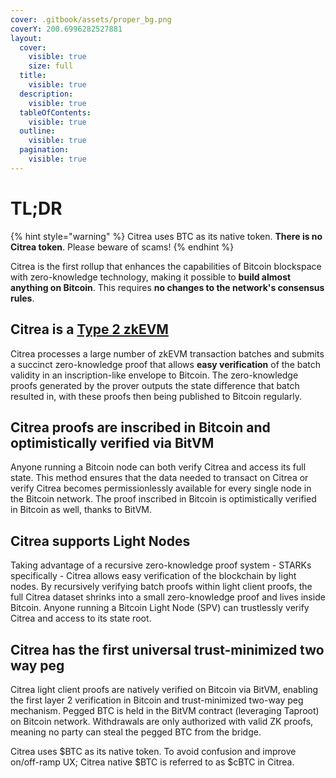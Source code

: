 ```yaml
---
cover: .gitbook/assets/proper_bg.png
coverY: 200.6996282527881
layout:
  cover:
    visible: true
    size: full
  title:
    visible: true
  description:
    visible: true
  tableOfContents:
    visible: true
  outline:
    visible: true
  pagination:
    visible: true
---
```


# TL;DR

{% hint style="warning" %}
Citrea uses BTC as its native token. **There is no Citrea token**. Please beware of scams!
{% endhint %}

Citrea is the first rollup that enhances the capabilities of Bitcoin blockspace with zero-knowledge technology, making it possible to **build almost anything on Bitcoin**. This requires **no changes to the network's consensus rules**.&#x20;

## Citrea is a [Type 2 zkEVM](technical-specs/characteristics/execution-environment.md)

Citrea processes a large number of zkEVM transaction batches and submits a succinct zero-knowledge proof that allows **easy verification** of the batch validity in an inscription-like envelope to Bitcoin. The zero-knowledge proofs generated by the prover outputs the state difference that batch resulted in, with these proofs then being published to Bitcoin regularly.&#x20;

## Citrea proofs are inscribed in Bitcoin and optimistically verified via BitVM

Anyone running a Bitcoin node can both verify Citrea and access its full state. This method ensures that the data needed to transact on Citrea or verify Citrea becomes permissionlessly available for every single node in the Bitcoin network. The proof inscribed in Bitcoin is optimistically verified in Bitcoin as well, thanks to BitVM.

## Citrea supports Light Nodes

Taking advantage of a recursive zero-knowledge proof system - STARKs specifically - Citrea allows easy verification of the blockchain by light nodes. By recursively verifying batch proofs within light client proofs, the full Citrea dataset shrinks into a small zero-knowledge proof and lives inside Bitcoin. Anyone running a Bitcoin Light Node (SPV) can trustlessly verify Citrea and access to its state root.&#x20;

## Citrea has the first universal trust-minimized two way peg

Citrea light client proofs are natively verified on Bitcoin via BitVM, enabling the first layer 2 verification in Bitcoin and trust-minimized two-way peg mechanism. Pegged BTC is held in the BitVM contract (leveraging Taproot) on Bitcoin network. Withdrawals are only authorized with valid ZK proofs, meaning no party can steal the pegged BTC from the bridge.

Citrea uses $BTC as its native token. To avoid confusion and improve on/off-ramp UX; Citrea native $BTC is referred to as $cBTC in Citrea.
